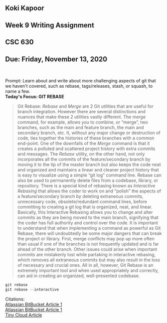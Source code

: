 ## Koki Kapoor 
## Week 9 Writing Assignment 
## CSC 630
## Due: Friday, November 13, 2020
&nbsp;

Prompt: Learn about and write about more challenging aspects of git that we haven't covered, such as rebase, tags/releases, stash, or squash, to name a few.   
**Today's Focus: GIT REBASE**
&nbsp;

> Git Rebase: *Rebase* and *Merge* are 2 Git utilities that are useful for branch integration. However there are several distinctions and nuances that make these 2 utilities vastly different. The merge command, for example, allows you to combine, or “merge”, two branches, such as the main and feature branch, the main and secondary branch, etc. It, without any major change or destruction of code, ties together the histories of these branches with a common end-point. One of the downfalls of the *Merge* command is that it creates a polluted and scattered project history with extra commits and messages. The *Rebase* utility, on the other hand, not only incorporates all the commits of the feature/secondary branch by moving it to the tip of the master branch but also keeps the code neat and organized and maintains a linear and cleaner project history that is easy to visualize using a simple “git log” command line. Rebase can also be used to permanently delete files from a codebase, library, or repository. There is a special kind of rebasing known as *Interactive Rebasing* that allows the coder to work on and “polish” the aspects of a feature/secondary branch by deleting extraneous commits, unnecessary code, obsolete/redundant command lines, before committing to creating a git log that is organized, neat, and linear. Basically, this Interactive Rebasing allows you to change and alter commits as they are being moved to the main branch, signifying that the coder has full authority and control over the code. It is important to understand that when implementing a command as powerful as Git Rebase, there will undoubtedly be some major dangers that can break the project or library. First, merge conflicts may pop up more often than usual if one of the branches is not frequently updated and is far ahead of the other branch. Other issues could arise when important commits are mistakenly lost while partaking in interactive rebasing, which removes all extraneous commits but may also result in the loss of necessary and crucial ones. All in all, however, Git Rebase is an extremely important tool and when used appropriately and correctly, can aid in creating an organized, well-presented codebase. 

``` python 
git rebase
git rebase --interactive
```

Citations:   
[Atlassian BitBucket Article 1](https://www.atlassian.com/git/tutorials/rewriting-history/git-rebase#:~:text=Rebase%20is%20one%20of%20two,has%20powerful%20history%20rewriting%20features.)   
[Atlassian BitBucket Article 1](https://www.atlassian.com/git/tutorials/merging-vs-rebasing)   
[Tiny Cloud Article](https://about.tiny.cloud/blog/the-advanced-git-guide-git-stash-reset-rebase-and-more/)   
